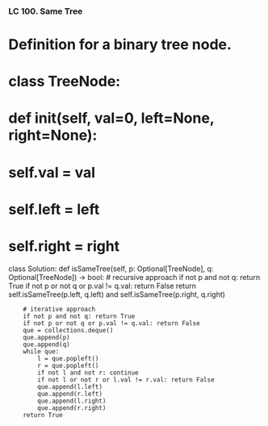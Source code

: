 ### LC 100. Same Tree
# Definition for a binary tree node.
# class TreeNode:
#     def __init__(self, val=0, left=None, right=None):
#         self.val = val
#         self.left = left
#         self.right = right
class Solution:
    def isSameTree(self, p: Optional[TreeNode], q: Optional[TreeNode]) -> bool:
        # recursive approach
        if not p and not q: return True
        if not p or not q or p.val != q.val: return False
        return self.isSameTree(p.left, q.left) and self.isSameTree(p.right, q.right)

        # iterative approach
        if not p and not q: return True
        if not p or not q or p.val != q.val: return False
        que = collections.deque()
        que.append(p)
        que.append(q)
        while que:
            l = que.popleft()
            r = que.popleft()
            if not l and not r: continue
            if not l or not r or l.val != r.val: return False
            que.append(l.left)
            que.append(r.left)
            que.append(l.right)
            que.append(r.right)
        return True